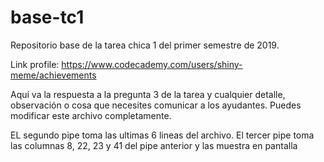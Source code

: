 # base-tc1
Repositorio base de la tarea chica 1 del primer semestre de 2019.

Link profile:
https://www.codecademy.com/users/shiny-meme/achievements

Aquí va la respuesta a la pregunta 3 de la tarea y cualquier detalle, observación o cosa que necesites comunicar a los ayudantes. Puedes modificar este archivo completamente. 

EL segundo pipe toma las ultimas 6 lineas del archivo.
El tercer pipe toma las columnas 8, 22, 23 y 41 del pipe anterior y las 
muestra en pantalla
